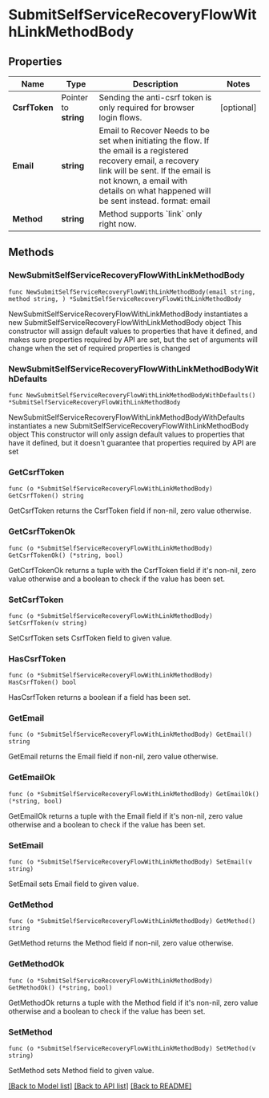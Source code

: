 # SubmitSelfServiceRecoveryFlowWithLinkMethodBody

## Properties

Name | Type | Description | Notes
------------ | ------------- | ------------- | -------------
**CsrfToken** | Pointer to **string** | Sending the anti-csrf token is only required for browser login flows. | [optional] 
**Email** | **string** | Email to Recover  Needs to be set when initiating the flow. If the email is a registered recovery email, a recovery link will be sent. If the email is not known, a email with details on what happened will be sent instead.  format: email | 
**Method** | **string** | Method supports &#x60;link&#x60; only right now. | 

## Methods

### NewSubmitSelfServiceRecoveryFlowWithLinkMethodBody

`func NewSubmitSelfServiceRecoveryFlowWithLinkMethodBody(email string, method string, ) *SubmitSelfServiceRecoveryFlowWithLinkMethodBody`

NewSubmitSelfServiceRecoveryFlowWithLinkMethodBody instantiates a new SubmitSelfServiceRecoveryFlowWithLinkMethodBody object
This constructor will assign default values to properties that have it defined,
and makes sure properties required by API are set, but the set of arguments
will change when the set of required properties is changed

### NewSubmitSelfServiceRecoveryFlowWithLinkMethodBodyWithDefaults

`func NewSubmitSelfServiceRecoveryFlowWithLinkMethodBodyWithDefaults() *SubmitSelfServiceRecoveryFlowWithLinkMethodBody`

NewSubmitSelfServiceRecoveryFlowWithLinkMethodBodyWithDefaults instantiates a new SubmitSelfServiceRecoveryFlowWithLinkMethodBody object
This constructor will only assign default values to properties that have it defined,
but it doesn't guarantee that properties required by API are set

### GetCsrfToken

`func (o *SubmitSelfServiceRecoveryFlowWithLinkMethodBody) GetCsrfToken() string`

GetCsrfToken returns the CsrfToken field if non-nil, zero value otherwise.

### GetCsrfTokenOk

`func (o *SubmitSelfServiceRecoveryFlowWithLinkMethodBody) GetCsrfTokenOk() (*string, bool)`

GetCsrfTokenOk returns a tuple with the CsrfToken field if it's non-nil, zero value otherwise
and a boolean to check if the value has been set.

### SetCsrfToken

`func (o *SubmitSelfServiceRecoveryFlowWithLinkMethodBody) SetCsrfToken(v string)`

SetCsrfToken sets CsrfToken field to given value.

### HasCsrfToken

`func (o *SubmitSelfServiceRecoveryFlowWithLinkMethodBody) HasCsrfToken() bool`

HasCsrfToken returns a boolean if a field has been set.

### GetEmail

`func (o *SubmitSelfServiceRecoveryFlowWithLinkMethodBody) GetEmail() string`

GetEmail returns the Email field if non-nil, zero value otherwise.

### GetEmailOk

`func (o *SubmitSelfServiceRecoveryFlowWithLinkMethodBody) GetEmailOk() (*string, bool)`

GetEmailOk returns a tuple with the Email field if it's non-nil, zero value otherwise
and a boolean to check if the value has been set.

### SetEmail

`func (o *SubmitSelfServiceRecoveryFlowWithLinkMethodBody) SetEmail(v string)`

SetEmail sets Email field to given value.


### GetMethod

`func (o *SubmitSelfServiceRecoveryFlowWithLinkMethodBody) GetMethod() string`

GetMethod returns the Method field if non-nil, zero value otherwise.

### GetMethodOk

`func (o *SubmitSelfServiceRecoveryFlowWithLinkMethodBody) GetMethodOk() (*string, bool)`

GetMethodOk returns a tuple with the Method field if it's non-nil, zero value otherwise
and a boolean to check if the value has been set.

### SetMethod

`func (o *SubmitSelfServiceRecoveryFlowWithLinkMethodBody) SetMethod(v string)`

SetMethod sets Method field to given value.



[[Back to Model list]](../README.md#documentation-for-models) [[Back to API list]](../README.md#documentation-for-api-endpoints) [[Back to README]](../README.md)


